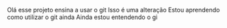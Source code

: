 Olá esse projeto ensina a usar o git
Isso é uma alteração
Estou aprendendo como utilizar o git ainda
Ainda estou entendendo o gi